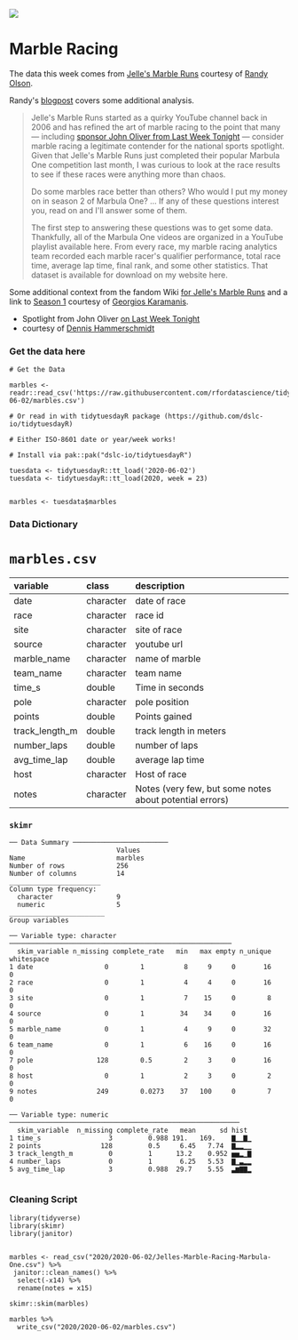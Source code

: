 ![](https://cdn.shopify.com/s/files/1/0506/0633/collections/image2_2_1300x.jpg?v=1551118659)

# Marble Racing

The data this week comes from [Jelle's Marble Runs](https://www.youtube.com/channel/UCYJdpnjuSWVOLgGT9fIzL0g) courtesy of [Randy Olson](http://www.randalolson.com/2020/05/24/a-data-driven-look-at-marble-racing/).

Randy's [blogpost](http://www.randalolson.com/2020/05/24/a-data-driven-look-at-marble-racing/) covers some additional analysis.

> Jelle's Marble Runs started as a quirky YouTube channel back in 2006 and has refined the art of marble racing to the point that many — including [sponsor John Oliver from Last Week Tonight](https://youtu.be/z4gBMw64aqk?t=1067) — consider marble racing a legitimate contender for the national sports spotlight. Given that Jelle's Marble Runs just completed their popular Marbula One competition last month, I was curious to look at the race results to see if these races were anything more than chaos.
> 
> Do some marbles race better than others? Who would I put my money on in season 2 of Marbula One? ... If any of these questions interest you, read on and I'll answer some of them.
> 
> The first step to answering these questions was to get some data. Thankfully, all of the Marbula One videos are organized in a YouTube playlist available here. From every race, my marble racing analytics team recorded each marble racer's qualifier performance, total race time, average lap time, final rank, and some other statistics. That dataset is available for download on my website here.

Some additional context from the fandom Wiki [for Jelle's Marble Runs](https://jellesmarbleruns.fandom.com/wiki/Marble_League_Wiki) and a link to [Season 1](https://jellesmarbleruns.fandom.com/wiki/Marbula_One_Season_1) courtesy of [Georgios Karamanis](https://twitter.com/geokaramanis/status/1267539394665332736).

- Spotlight from John Oliver [on Last Week Tonight](https://youtu.be/z4gBMw64aqk?t=1067)  
- courtesy of [Dennis Hammerschmidt](https://twitter.com/d_hammers/status/1267542002826194944)  

### Get the data here

```{r}
# Get the Data

marbles <- readr::read_csv('https://raw.githubusercontent.com/rfordatascience/tidytuesday/master/data/2020/2020-06-02/marbles.csv')

# Or read in with tidytuesdayR package (https://github.com/dslc-io/tidytuesdayR)

# Either ISO-8601 date or year/week works!

# Install via pak::pak("dslc-io/tidytuesdayR")

tuesdata <- tidytuesdayR::tt_load('2020-06-02')
tuesdata <- tidytuesdayR::tt_load(2020, week = 23)


marbles <- tuesdata$marbles
```
### Data Dictionary

# `marbles.csv`

|variable       |class     |description |
|:--------------|:---------|:-----------|
|date           |character | date of race |
|race           |character | race id |
|site           |character | site of race |
|source         |character | youtube url |
|marble_name    |character | name of marble |
|team_name      |character | team name|
|time_s         |double    | Time in seconds|
|pole           |character |pole position|
|points         |double    | Points gained |
|track_length_m |double    |track length in meters |
|number_laps    |double    |number of laps |
|avg_time_lap   |double    | average lap time |
|host           |character | Host of race |
|notes          |character | Notes (very few, but some notes about potential errors) |

### `skimr`

```
── Data Summary ────────────────────────
                           Values 
Name                       marbles
Number of rows             256    
Number of columns          14     
_______________________           
Column type frequency:            
  character                9      
  numeric                  5      
________________________          
Group variables                   

── Variable type: character ────────────────────────────────────────────────────────
  skim_variable n_missing complete_rate   min   max empty n_unique whitespace
1 date                  0        1          8     9     0       16          0
2 race                  0        1          4     4     0       16          0
3 site                  0        1          7    15     0        8          0
4 source                0        1         34    34     0       16          0
5 marble_name           0        1          4     9     0       32          0
6 team_name             0        1          6    16     0       16          0
7 pole                128        0.5        2     3     0       16          0
8 host                  0        1          2     3     0        2          0
9 notes               249        0.0273    37   100     0        7          0

── Variable type: numeric ──────────────────────────────────────────────────────────
  skim_variable  n_missing complete_rate   mean      sd hist 
1 time_s                 3         0.988 191.   169.    ▇▁▁▇▁
2 points               128         0.5     6.45   7.74  ▇▂▂▁▁
3 track_length_m         0         1      13.2    0.952 ▅▅▂▁▇
4 number_laps            0         1       6.25   5.53  ▇▁▃▂▂
5 avg_time_lap           3         0.988  29.7    5.55  ▃▆▇▇▂


```

### Cleaning Script

```{r}
library(tidyverse)
library(skimr)
library(janitor)


marbles <- read_csv("2020/2020-06-02/Jelles-Marble-Racing-Marbula-One.csv") %>% 
 janitor::clean_names() %>% 
  select(-x14) %>% 
  rename(notes = x15)

skimr::skim(marbles)

marbles %>% 
  write_csv("2020/2020-06-02/marbles.csv")
```
